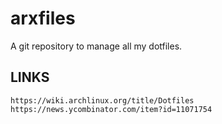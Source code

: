 # **arxfiles**

A git repository to manage all my dotfiles.


## LINKS

`https://wiki.archlinux.org/title/Dotfiles`
`https://news.ycombinator.com/item?id=11071754`
